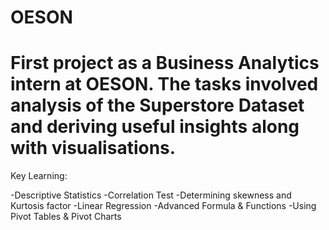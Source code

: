 # OESON
# First project as a Business Analytics intern at OESON. The tasks involved analysis of the Superstore Dataset and deriving useful insights along with visualisations.
Key Learning:

-Descriptive Statistics
-Correlation Test
-Determining skewness and Kurtosis factor
-Linear Regression
-Advanced Formula & Functions
-Using Pivot Tables & Pivot Charts
